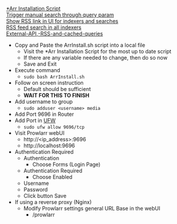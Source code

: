 [*Arr Installation Script](https://wiki.servarr.com/install-script)<br />
[Trigger manual search through query param](https://github.com/Prowlarr/Prowlarr/issues/427) <br />
[Show RSS link in UI for indexers and searches](https://github.com/Prowlarr/Prowlarr/issues/182) <br />
[RSS feed search in all indexers](https://github.com/Prowlarr/Prowlarr/issues/466) <br />
[External-API,-RSS-and-cached-queries](https://github.com/theotherp/nzbhydra2/wiki/External-API,-RSS-and-cached-queries) <br />

* Copy and Paste the ArrInstall.sh script into a local file
  * Visit the *Arr Installation Script for the most up to date script
  * If there are any variable needed to change, then do so now
  * Save and Exit
* Execute command
  * `sudo bash ArrInstall.sh`
* Follow on screen instruction
  * Default should be sufficient
  * **WAIT FOR THIS TO FINISH**
* Add username to group
  * `sudo adduser <username> media`
* Add Port 9696 in Router
* Add Port in [UFW](https://github.com/Cuates/ubuntuinstall/tree/main/system/ufw)
  * `sudo ufw allow 9696/tcp`
* Visit Prowlarr webUI
  * http://<ip_address>:9696
  * http://localhost:9696
* Authentication Required
  * Authentication
    * Choose Forms (Login Page)
  * Authentication Required
    * Choose Enabled
  * Username
  * Password
  * Click button Save
* If using a reverse proxy (Nginx)
  * Modify Prowlarr settings general URL Base in the webUI
    * /prowlarr
